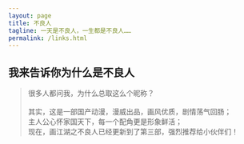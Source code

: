 ```yaml
---
layout: page
title: 不良人
tagline: 一天是不良人，一生都是不良人……
permalink: /links.html
---
```



  
## 我来告诉你为什么是不良人<br>
> 很多人都问我，为什么总取这么个昵称？<br>
> <br>
> 其实，这是一部国产动漫，漫威出品，画风优质，剧情荡气回肠；<br>
> 主人公心怀家国天下，每一个配角更是形象鲜活；<br>
> 现在，画江湖之不良人已经更新到了第三部，强烈推荐给小伙伴们！
